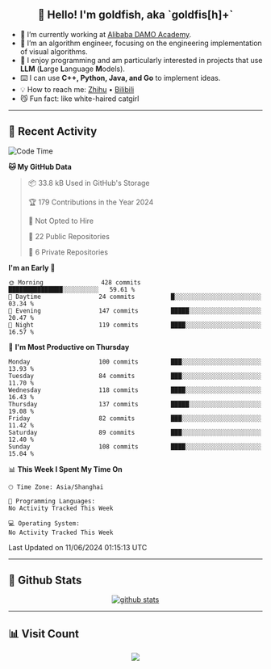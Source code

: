 
<h2 align="center">👋 Hello! I'm goldfish, aka `goldfis[h]+`</h2>

- 📍 I’m currently working at [Alibaba DAMO Academy](https://damo.alibaba.com/).  
- 🌱 I’m an algorithm engineer, focusing on the engineering implementation of visual algorithms.  
- 💬 I enjoy programming and am particularly interested in projects that use **LLM** (**L**arge **L**anguage **M**odels).   
- ⌨️ I can use **C++, Python, Java, and Go** to implement ideas.  
- 💡 How to reach me: [Zhihu](https://www.zhihu.com/people/goldfishh) • [Bilibili](https://space.bilibili.com/11349246)  
- 😼 Fun fact: like white-haired catgirl  

-------

## 🔧 Recent Activity

<!--START_SECTION:waka-->
![Code Time](http://img.shields.io/badge/Code%20Time-86%20hrs%2032%20mins-blue)

**🐱 My GitHub Data** 

> 📦 33.8 kB Used in GitHub's Storage 
 > 
> 🏆 179 Contributions in the Year 2024
 > 
> 🚫 Not Opted to Hire
 > 
> 📜 22 Public Repositories 
 > 
> 🔑 6 Private Repositories 
 > 
**I'm an Early 🐤** 

```text
🌞 Morning                428 commits         ███████████████░░░░░░░░░░   59.61 % 
🌆 Daytime                24 commits          █░░░░░░░░░░░░░░░░░░░░░░░░   03.34 % 
🌃 Evening                147 commits         █████░░░░░░░░░░░░░░░░░░░░   20.47 % 
🌙 Night                  119 commits         ████░░░░░░░░░░░░░░░░░░░░░   16.57 % 
```
📅 **I'm Most Productive on Thursday** 

```text
Monday                   100 commits         ███░░░░░░░░░░░░░░░░░░░░░░   13.93 % 
Tuesday                  84 commits          ███░░░░░░░░░░░░░░░░░░░░░░   11.70 % 
Wednesday                118 commits         ████░░░░░░░░░░░░░░░░░░░░░   16.43 % 
Thursday                 137 commits         █████░░░░░░░░░░░░░░░░░░░░   19.08 % 
Friday                   82 commits          ███░░░░░░░░░░░░░░░░░░░░░░   11.42 % 
Saturday                 89 commits          ███░░░░░░░░░░░░░░░░░░░░░░   12.40 % 
Sunday                   108 commits         ████░░░░░░░░░░░░░░░░░░░░░   15.04 % 
```


📊 **This Week I Spent My Time On** 

```text
🕑︎ Time Zone: Asia/Shanghai

💬 Programming Languages: 
No Activity Tracked This Week

💻 Operating System: 
No Activity Tracked This Week
```


 Last Updated on 11/06/2024 01:15:13 UTC
<!--END_SECTION:waka-->

-------

## 📆 Github Stats

<p align="center">
    <a href="https://github.com/anuraghazra/github-readme-stats">
      <img src="https://github-readme-stats.vercel.app/api?username=goldfishh&show_icons=true&theme=dracula" alt="github stats" />
    </a>
</p>

-------

## 📊 Visit Count

<p align="center">
  <a href="https://count.getloli.com/"><img src="https://count.getloli.com/get/@:goldfishh?theme=rule34"></a>
</p>
